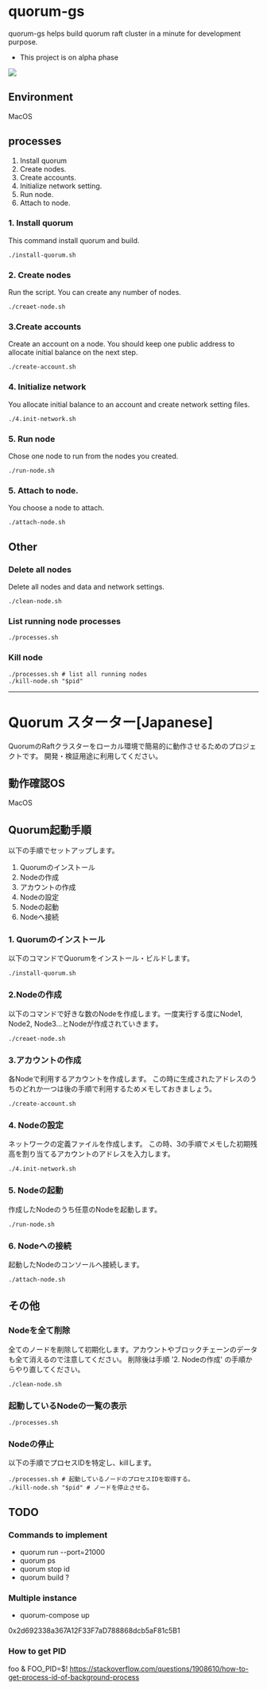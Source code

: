 # quorum-gs
quorum-gs helps build quorum raft cluster in a minute for development purpose.
* This project is on alpha phase

<a href="https://asciinema.org/a/MB2g4ALTTU4QnAKz6CEHWV3va" target="_blank"><img src="https://asciinema.org/a/MB2g4ALTTU4QnAKz6CEHWV3va.svg" /></a>

## Environment
MacOS

## processes

1. Install quorum
2. Create nodes.
3. Create accounts.
4. Initialize network setting.
5. Run node.
6. Attach to node.

### 1. Install quorum
This command install quorum and build. 

```
./install-quorum.sh
```

### 2. Create nodes
Run the script. You can create any number of nodes.

```
./creaet-node.sh
```

### 3.Create accounts
Create an account on a node. You should keep one public address to allocate initial balance on the next step. 

```
./create-account.sh
```

### 4. Initialize network
You allocate initial balance to an account and create network setting files.

```
./4.init-network.sh
```

### 5. Run node
Chose one node to run from the nodes you created.

```
./run-node.sh
```

### 5. Attach to node.
You choose a node to attach.

```
./attach-node.sh
```

## Other

### Delete all nodes
Delete all nodes and data and network settings. 

```
./clean-node.sh
```

### List running node processes

```
./processes.sh
```

### Kill node

```
./processes.sh # list all running nodes
./kill-node.sh "$pid"
```

---

# Quorum スターター[Japanese]

QuorumのRaftクラスターをローカル環境で簡易的に動作させるためのプロジェクトです。 開発・検証用途に利用してください。

## 動作確認OS

MacOS

## Quorum起動手順

以下の手順でセットアップします。

1. Quorumのインストール
2. Nodeの作成
3. アカウントの作成
4. Nodeの設定
5. Nodeの起動
6. Nodeへ接続

### 1. Quorumのインストール

以下のコマンドでQuorumをインストール・ビルドします。

```
./install-quorum.sh
```

### 2.Nodeの作成

以下のコマンドで好きな数のNodeを作成します。一度実行する度にNode1, Node2, Node3...とNodeが作成されていきます。

```
./creaet-node.sh
```

### 3.アカウントの作成

各Nodeで利用するアカウントを作成します。 この時に生成されたアドレスのうちのどれか一つは後の手順で利用するためメモしておきましょう。

```
./create-account.sh
```

### 4. Nodeの設定

ネットワークの定義ファイルを作成します。 この時、3の手順でメモした初期残高を割り当てるアカウントのアドレスを入力します。

```
./4.init-network.sh
```

### 5. Nodeの起動

作成したNodeのうち任意のNodeを起動します。

```
./run-node.sh
```

### 6. Nodeへの接続

起動したNodeのコンソールへ接続します。

```
./attach-node.sh
```

## その他

### Nodeを全て削除

全てのノードを削除して初期化します。アカウントやブロックチェーンのデータも全て消えるので注意してください。 削除後は手順 '2. Nodeの作成' の手順からやり直してください。

```
./clean-node.sh
```

### 起動しているNodeの一覧の表示

```
./processes.sh
```

### Nodeの停止

以下の手順でプロセスIDを特定し、killします。

```
./processes.sh # 起動しているノードのプロセスIDを取得する。
./kill-node.sh "$pid" # ノードを停止させる。
```

## TODO

### Commands to implement

- quorum run --port=21000
- quorum ps
- quorum stop id
- quorum build ?

### Multiple instance

- quorum-compose up

0x2d692338a367A12F33F7aD788868dcb5aF81c5B1

### How to get PID

foo & FOO_PID=$!
https://stackoverflow.com/questions/1908610/how-to-get-process-id-of-background-process
